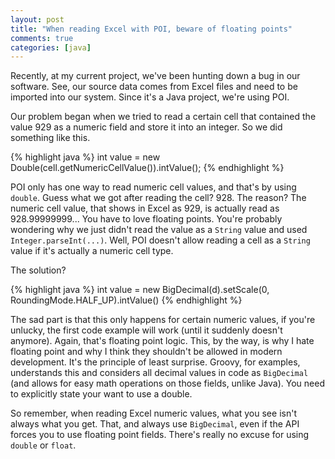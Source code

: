 ```yaml
---
layout: post
title: "When reading Excel with POI, beware of floating points"
comments: true
categories: [java]
---
```


Recently, at my current project, we've been hunting down a bug in our software. See, our source data comes from Excel files and need to be imported into our system. Since it's a Java project, we're using POI.

Our problem began when we tried to read a certain cell that contained the value 929 as a numeric field and store it into an integer. So we did something like this.

{% highlight java %}
int value = new Double(cell.getNumericCellValue()).intValue();
{% endhighlight %} 

POI only has one way to read numeric cell values, and that's by using `double`. Guess what we got after reading the cell? 928. The reason? The numeric cell value, that shows in Excel as 929, is actually read as 928.99999999... You have to love floating points. You're probably wondering why we just didn't read the value as a `String` value and used `Integer.parseInt(...)`. Well, POI doesn't allow reading a cell as a `String` value if it's actually a numeric cell type.

The solution? 

{% highlight java %}
int value = new BigDecimal(d).setScale(0, RoundingMode.HALF_UP).intValue()
{% endhighlight %}  

The sad part is that this only happens for certain numeric values, if you're unlucky, the first code example will work (until it suddenly doesn't anymore). Again, that's floating point logic. This, by the way, is why I hate floating point and why I think they shouldn't be allowed in modern development. It's the principle of least surprise. Groovy, for examples, understands this and considers all decimal values in code as `BigDecimal` (and allows for easy math operations on those fields, unlike Java). You need to explicitly state your want to use a double.

So remember, when reading Excel numeric values, what you see isn't always what you get. That, and always use `BigDecimal`, even if the API forces you to use floating point fields. There's really no excuse for using `double` or `float`.
